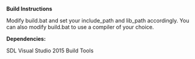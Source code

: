**Build Instructions**

Modify build.bat and set your include_path and lib_path accordingly.
You can also modify build.bat to use a compiler of your choice.

**Dependencies:**

SDL
Visual Studio 2015 Build Tools
